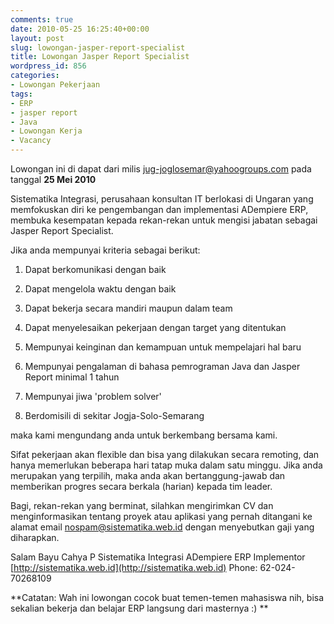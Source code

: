 ```yaml
---
comments: true
date: 2010-05-25 16:25:40+00:00
layout: post
slug: lowongan-jasper-report-specialist
title: Lowongan Jasper Report Specialist
wordpress_id: 856
categories:
- Lowongan Pekerjaan
tags:
- ERP
- jasper report
- Java
- Lowongan Kerja
- Vacancy
---
```


Lowongan ini di dapat dari milis [jug-joglosemar@yahoogroups.com](mailto:jug-joglosemar@yahoogroups.com) pada tanggal **25 Mei 2010**

Sistematika Integrasi, perusahaan konsultan IT berlokasi di Ungaran yang memfokuskan diri ke pengembangan dan implementasi ADempiere ERP, membuka kesempatan kepada rekan-rekan untuk mengisi jabatan sebagai Jasper Report Specialist.

Jika anda mempunyai kriteria sebagai berikut:




  1. Dapat berkomunikasi dengan baik


  2. Dapat mengelola waktu dengan baik


  3. Dapat bekerja secara mandiri maupun dalam team


  4. Dapat menyelesaikan pekerjaan dengan target yang ditentukan


  5. Mempunyai keinginan dan kemampuan untuk mempelajari hal baru


  6. Mempunyai pengalaman di bahasa pemrograman Java dan Jasper Report minimal 1 tahun


  7. Mempunyai jiwa 'problem solver'


  8. Berdomisili di sekitar Jogja-Solo-Semarang


<!-- more -->
maka kami mengundang anda untuk berkembang bersama kami.

Sifat pekerjaan akan flexible dan bisa yang dilakukan secara remoting, dan hanya memerlukan beberapa hari tatap muka dalam satu minggu. Jika anda merupakan yang terpilih, maka anda akan bertanggung-jawab dan memberikan progres secara berkala (harian) kepada tim leader.

Bagi, rekan-rekan yang berminat, silahkan mengirimkan CV dan menginformasikan tentang proyek atau aplikasi yang pernah ditangani ke alamat email [nospam@sistematika.web.id](nospam@sistematika.web.id) dengan menyebutkan gaji yang diharapkan.

Salam
Bayu Cahya P
Sistematika Integrasi
ADempiere ERP Implementor
[http://sistematika.web.id](http://sistematika.web.id)
Phone: 62-024-70268109

**Catatan: Wah ini lowongan cocok buat temen-temen mahasiswa nih, bisa sekalian bekerja dan belajar ERP langsung dari masternya :) **


